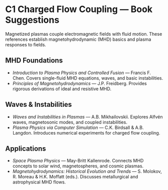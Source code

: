 # C1 Charged Flow Coupling — Book Suggestions

Magnetized plasmas couple electromagnetic fields with fluid motion. These references establish magnetohydrodynamic (MHD) basics and plasma responses to fields.

## MHD Foundations
- *Introduction to Plasma Physics and Controlled Fusion* — Francis F. Chen. Covers single-fluid MHD equations, waves, and basic instabilities.
- *Principles of Magnetohydrodynamics* — J.P. Freidberg. Provides rigorous derivations of ideal and resistive MHD.

## Waves & Instabilities
- *Waves and Instabilities in Plasmas* — A.B. Mikhailovskii. Explores Alfvén waves, magnetosonic modes, and coupled instabilities.
- *Plasma Physics via Computer Simulation* — C.K. Birdsall & A.B. Langdon. Introduces numerical experiments for charged flow coupling.

## Applications
- *Space Plasma Physics* — May-Britt Kallenrode. Connects MHD concepts to solar wind, magnetospheres, and cosmic plasmas.
- *Magnetohydrodynamics: Historical Evolution and Trends* — S. Molokov, R. Moreau & H.K. Moffatt (eds.). Discusses metallurgical and astrophysical MHD flows.
